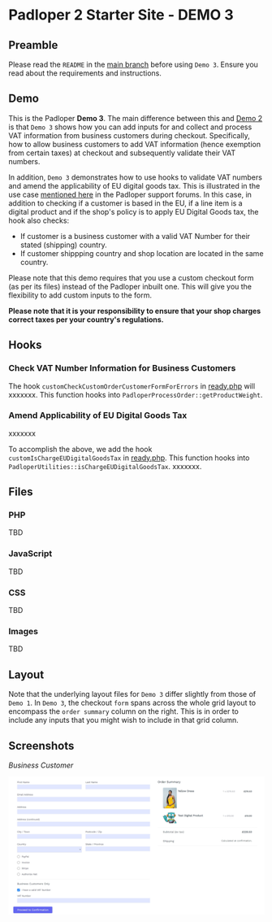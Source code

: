 ﻿# Padloper 2 Starter Site - DEMO 3

## Preamble

Please read the `README` in the [main branch](https://github.com/kongondo/Padloper2Starter) before using `Demo 3`. Ensure you read about the requirements and instructions.

## Demo

This is the Padloper **Demo 3**. The main difference between this and [Demo 2](https://github.com/kongondo/Padloper2Starter/tree/demo-2) is that `Demo 3` shows how you can add inputs for and collect and process VAT information from business customers during checkout. Specifically, how to allow business customers to add VAT information (hence exemption from certain taxes) at checkout and subsequently validate their VAT numbers.

In addition, `Demo 3` demonstrates how to use hooks to validate VAT numbers and amend the applicability of EU digital goods tax. This is illustrated in the use case [mentioned here](https://processwire.com/talk/topic/27271-eu-taxes-for-digital-products//) in the Padloper support forums. In this case, in addition to checking if a customer is based in the EU, if a line item is a digital product and if the shop's policy is to apply EU Digital Goods tax, the hook also checks:

- If customer is a business customer with a valid VAT Number for their stated (shipping) country.
- If customer shippping country and shop location are located in the same country.

Please note that this demo requires that you use a custom checkout form (as per its files) instead of the Padloper inbuilt one. This will give you the flexibility to add custom inputs to the form.

**Please note that it is your responsibility to ensure that your shop charges correct taxes per your country's regulations.**

## Hooks

### Check VAT Number Information for Business Customers

The hook `customCheckCustomOrderCustomerFormForErrors` in [ready.php](/ready.php) will xxxxxxx. This function hooks into `PadloperProcessOrder::getProductWeight`.


### Amend Applicability of EU Digital Goods Tax

xxxxxxx

To accomplish the above, we add the hook `customIsChargeEUDigitalGoodsTax` in [ready.php](/ready.php). This function hooks into `PadloperUtilities::isChargeEUDigitalGoodsTax`. xxxxxxx.

## Files

### PHP

TBD


### JavaScript

TBD

### CSS

TBD

### Images

TBD

## Layout

Note that the underlying layout files for `Demo 3` differ slightly from those of `Demo 1`. In `Demo 3`, the checkout `form` spans across the whole grid layout to encompass the `order summary` column on the right. This is in order to include any inputs that you might wish to include in that grid column.

## Screenshots

*Business Customer*

![business customer](/_screenshots/checkout_business_customer.jpg)